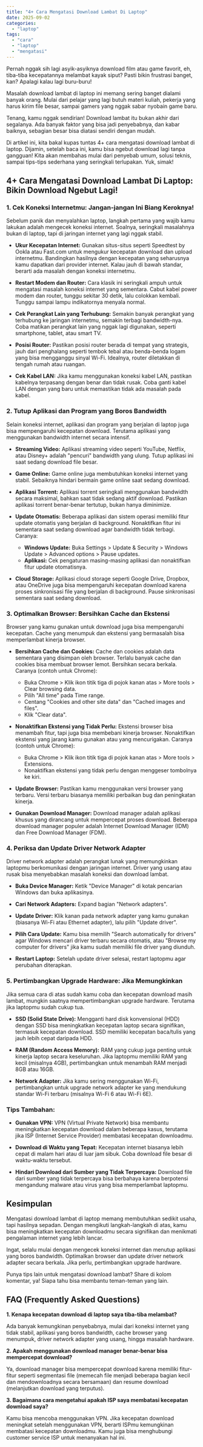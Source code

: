 ```yaml
---
title: "4+ Cara Mengatasi Download Lambat Di Laptop"
date: 2025-09-02
categories: 
  - "laptop"
tags: 
  - "cara"
  - "laptop"
  - "mengatasi"
---
```


Pernah nggak sih lagi asyik-asyiknya download film atau game favorit, eh, tiba-tiba kecepatannya melambat kayak siput? Pasti bikin frustrasi banget, kan? Apalagi kalau lagi buru-buru!

Masalah download lambat di laptop ini memang sering banget dialami banyak orang. Mulai dari pelajar yang lagi butuh materi kuliah, pekerja yang harus kirim file besar, sampai gamers yang nggak sabar nyobain game baru.

Tenang, kamu nggak sendirian! Download lambat itu bukan akhir dari segalanya. Ada banyak faktor yang bisa jadi penyebabnya, dan kabar baiknya, sebagian besar bisa diatasi sendiri dengan mudah.

Di artikel ini, kita bakal kupas tuntas 4+ cara mengatasi download lambat di laptop. Dijamin, setelah baca ini, kamu bisa ngebut download lagi tanpa gangguan! Kita akan membahas mulai dari penyebab umum, solusi teknis, sampai tips-tips sederhana yang seringkali terlupakan. Yuk, simak!

## 4+ Cara Mengatasi Download Lambat Di Laptop: Bikin Download Ngebut Lagi!

### 1\. Cek Koneksi Internetmu: Jangan-jangan Ini Biang Keroknya!

Sebelum panik dan menyalahkan laptop, langkah pertama yang wajib kamu lakukan adalah mengecek koneksi internet. Soalnya, seringkali masalahnya bukan di laptop, tapi di jaringan internet yang lagi nggak stabil.

- **Ukur Kecepatan Internet:** Gunakan situs-situs seperti Speedtest by Ookla atau Fast.com untuk mengukur kecepatan download dan upload internetmu. Bandingkan hasilnya dengan kecepatan yang seharusnya kamu dapatkan dari provider internet. Kalau jauh di bawah standar, berarti ada masalah dengan koneksi internetmu.
    
- **Restart Modem dan Router:** Cara klasik ini seringkali ampuh untuk mengatasi masalah koneksi internet yang sementara. Cabut kabel power modem dan router, tunggu sekitar 30 detik, lalu colokkan kembali. Tunggu sampai lampu indikatornya menyala normal.
    
- **Cek Perangkat Lain yang Terhubung:** Semakin banyak perangkat yang terhubung ke jaringan internetmu, semakin terbagi bandwidth-nya. Coba matikan perangkat lain yang nggak lagi digunakan, seperti smartphone, tablet, atau smart TV.
    
- **Posisi Router:** Pastikan posisi router berada di tempat yang strategis, jauh dari penghalang seperti tembok tebal atau benda-benda logam yang bisa mengganggu sinyal Wi-Fi. Idealnya, router diletakkan di tengah rumah atau ruangan.
    
- **Cek Kabel LAN:** Jika kamu menggunakan koneksi kabel LAN, pastikan kabelnya terpasang dengan benar dan tidak rusak. Coba ganti kabel LAN dengan yang baru untuk memastikan tidak ada masalah pada kabel.
    

### 2\. Tutup Aplikasi dan Program yang Boros Bandwidth

Selain koneksi internet, aplikasi dan program yang berjalan di laptop juga bisa mempengaruhi kecepatan download. Terutama aplikasi yang menggunakan bandwidth internet secara intensif.

- **Streaming Video:** Aplikasi streaming video seperti YouTube, Netflix, atau Disney+ adalah "pencuri" bandwidth yang ulung. Tutup aplikasi ini saat sedang download file besar.
    
- **Game Online:** Game online juga membutuhkan koneksi internet yang stabil. Sebaiknya hindari bermain game online saat sedang download.
    
- **Aplikasi Torrent:** Aplikasi torrent seringkali menggunakan bandwidth secara maksimal, bahkan saat tidak sedang aktif download. Pastikan aplikasi torrent benar-benar tertutup, bukan hanya diminimize.
    
- **Update Otomatis:** Beberapa aplikasi dan sistem operasi memiliki fitur update otomatis yang berjalan di background. Nonaktifkan fitur ini sementara saat sedang download agar bandwidth tidak terbagi. Caranya:
    
    - **Windows Update:** Buka Settings > Update & Security > Windows Update > Advanced options > Pause updates.
    - **Aplikasi:** Cek pengaturan masing-masing aplikasi dan nonaktifkan fitur update otomatisnya.
- **Cloud Storage:** Aplikasi cloud storage seperti Google Drive, Dropbox, atau OneDrive juga bisa mempengaruhi kecepatan download karena proses sinkronisasi file yang berjalan di background. Pause sinkronisasi sementara saat sedang download.
    

### 3\. Optimalkan Browser: Bersihkan Cache dan Ekstensi

Browser yang kamu gunakan untuk download juga bisa mempengaruhi kecepatan. Cache yang menumpuk dan ekstensi yang bermasalah bisa memperlambat kinerja browser.

- **Bersihkan Cache dan Cookies:** Cache dan cookies adalah data sementara yang disimpan oleh browser. Terlalu banyak cache dan cookies bisa membuat browser lemot. Bersihkan secara berkala. Caranya (contoh untuk Chrome):
    
    - Buka Chrome > Klik ikon titik tiga di pojok kanan atas > More tools > Clear browsing data.
    - Pilih "All time" pada Time range.
    - Centang "Cookies and other site data" dan "Cached images and files".
    - Klik "Clear data".
- **Nonaktifkan Ekstensi yang Tidak Perlu:** Ekstensi browser bisa menambah fitur, tapi juga bisa membebani kinerja browser. Nonaktifkan ekstensi yang jarang kamu gunakan atau yang mencurigakan. Caranya (contoh untuk Chrome):
    
    - Buka Chrome > Klik ikon titik tiga di pojok kanan atas > More tools > Extensions.
    - Nonaktifkan ekstensi yang tidak perlu dengan menggeser tombolnya ke kiri.
- **Update Browser:** Pastikan kamu menggunakan versi browser yang terbaru. Versi terbaru biasanya memiliki perbaikan bug dan peningkatan kinerja.
    
- **Gunakan Download Manager:** Download manager adalah aplikasi khusus yang dirancang untuk mempercepat proses download. Beberapa download manager populer adalah Internet Download Manager (IDM) dan Free Download Manager (FDM).
    

### 4\. Periksa dan Update Driver Network Adapter

Driver network adapter adalah perangkat lunak yang memungkinkan laptopmu berkomunikasi dengan jaringan internet. Driver yang usang atau rusak bisa menyebabkan masalah koneksi dan download lambat.

- **Buka Device Manager:** Ketik "Device Manager" di kotak pencarian Windows dan buka aplikasinya.
    
- **Cari Network Adapters:** Expand bagian "Network adapters".
    
- **Update Driver:** Klik kanan pada network adapter yang kamu gunakan (biasanya Wi-Fi atau Ethernet adapter), lalu pilih "Update driver".
    
- **Pilih Cara Update:** Kamu bisa memilih "Search automatically for drivers" agar Windows mencari driver terbaru secara otomatis, atau "Browse my computer for drivers" jika kamu sudah memiliki file driver yang diunduh.
    
- **Restart Laptop:** Setelah update driver selesai, restart laptopmu agar perubahan diterapkan.
    

### 5\. Pertimbangkan Upgrade Hardware: Jika Memungkinkan

Jika semua cara di atas sudah kamu coba dan kecepatan download masih lambat, mungkin saatnya mempertimbangkan upgrade hardware. Terutama jika laptopmu sudah cukup tua.

- **SSD (Solid State Drive):** Mengganti hard disk konvensional (HDD) dengan SSD bisa meningkatkan kecepatan laptop secara signifikan, termasuk kecepatan download. SSD memiliki kecepatan baca/tulis yang jauh lebih cepat daripada HDD.
    
- **RAM (Random Access Memory):** RAM yang cukup juga penting untuk kinerja laptop secara keseluruhan. Jika laptopmu memiliki RAM yang kecil (misalnya 4GB), pertimbangkan untuk menambah RAM menjadi 8GB atau 16GB.
    
- **Network Adapter:** Jika kamu sering menggunakan Wi-Fi, pertimbangkan untuk upgrade network adapter ke yang mendukung standar Wi-Fi terbaru (misalnya Wi-Fi 6 atau Wi-Fi 6E).
    

### Tips Tambahan:

- **Gunakan VPN:** VPN (Virtual Private Network) bisa membantu meningkatkan kecepatan download dalam beberapa kasus, terutama jika ISP (Internet Service Provider) membatasi kecepatan downloadmu.
    
- **Download di Waktu yang Tepat:** Kecepatan internet biasanya lebih cepat di malam hari atau di luar jam sibuk. Coba download file besar di waktu-waktu tersebut.
    
- **Hindari Download dari Sumber yang Tidak Terpercaya:** Download file dari sumber yang tidak terpercaya bisa berbahaya karena berpotensi mengandung malware atau virus yang bisa memperlambat laptopmu.
    

## Kesimpulan

Mengatasi download lambat di laptop memang membutuhkan sedikit usaha, tapi hasilnya sepadan. Dengan mengikuti langkah-langkah di atas, kamu bisa meningkatkan kecepatan downloadmu secara signifikan dan menikmati pengalaman internet yang lebih lancar.

Ingat, selalu mulai dengan mengecek koneksi internet dan menutup aplikasi yang boros bandwidth. Optimalkan browser dan update driver network adapter secara berkala. Jika perlu, pertimbangkan upgrade hardware.

Punya tips lain untuk mengatasi download lambat? Share di kolom komentar, ya! Siapa tahu bisa membantu teman-teman yang lain.

## FAQ (Frequently Asked Questions)

**1\. Kenapa kecepatan download di laptop saya tiba-tiba melambat?**

Ada banyak kemungkinan penyebabnya, mulai dari koneksi internet yang tidak stabil, aplikasi yang boros bandwidth, cache browser yang menumpuk, driver network adapter yang usang, hingga masalah hardware.

**2\. Apakah menggunakan download manager benar-benar bisa mempercepat download?**

Ya, download manager bisa mempercepat download karena memiliki fitur-fitur seperti segmentasi file (memecah file menjadi beberapa bagian kecil dan mendownloadnya secara bersamaan) dan resume download (melanjutkan download yang terputus).

**3\. Bagaimana cara mengetahui apakah ISP saya membatasi kecepatan download saya?**

Kamu bisa mencoba menggunakan VPN. Jika kecepatan download meningkat setelah menggunakan VPN, berarti ISPmu kemungkinan membatasi kecepatan downloadmu. Kamu juga bisa menghubungi customer service ISP untuk menanyakan hal ini.
